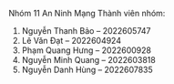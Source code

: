 Nhóm 11 An Ninh Mạng
Thành viên nhóm:

1. Nguyễn Thanh Bảo – 2022605747	
2. Lê Văn Đạt – 2022604924	
3. Phạm Quang Hưng – 2022600928 
4. Nguyễn Minh Quang – 2022603818   
5. Nguyễn Danh Hùng – 2022607835 
